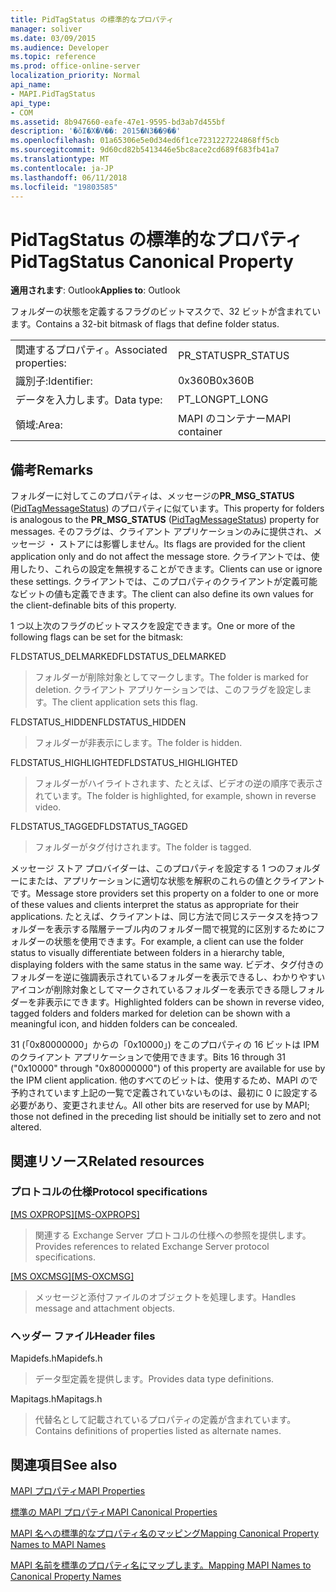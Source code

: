 ```yaml
---
title: PidTagStatus の標準的なプロパティ
manager: soliver
ms.date: 03/09/2015
ms.audience: Developer
ms.topic: reference
ms.prod: office-online-server
localization_priority: Normal
api_name:
- MAPI.PidTagStatus
api_type:
- COM
ms.assetid: 8b947660-eafe-47e1-9595-bd3ab7d455bf
description: '�ŏI�X�V��: 2015�N3��9��'
ms.openlocfilehash: 01a65306e5e0d34ed6f1ce7231227224868ff5cb
ms.sourcegitcommit: 9d60cd82b5413446e5bc8ace2cd689f683fb41a7
ms.translationtype: MT
ms.contentlocale: ja-JP
ms.lasthandoff: 06/11/2018
ms.locfileid: "19803585"
---
```

# <a name="pidtagstatus-canonical-property"></a><span data-ttu-id="442cb-103">PidTagStatus の標準的なプロパティ</span><span class="sxs-lookup"><span data-stu-id="442cb-103">PidTagStatus Canonical Property</span></span>

  
  
<span data-ttu-id="442cb-104">**適用されます**: Outlook</span><span class="sxs-lookup"><span data-stu-id="442cb-104">**Applies to**: Outlook</span></span> 
  
<span data-ttu-id="442cb-105">フォルダーの状態を定義するフラグのビットマスクで、32 ビットが含まれています。</span><span class="sxs-lookup"><span data-stu-id="442cb-105">Contains a 32-bit bitmask of flags that define folder status.</span></span>
  
|||
|:-----|:-----|
|<span data-ttu-id="442cb-106">関連するプロパティ。</span><span class="sxs-lookup"><span data-stu-id="442cb-106">Associated properties:</span></span>  <br/> |<span data-ttu-id="442cb-107">PR_STATUS</span><span class="sxs-lookup"><span data-stu-id="442cb-107">PR_STATUS</span></span>  <br/> |
|<span data-ttu-id="442cb-108">識別子:</span><span class="sxs-lookup"><span data-stu-id="442cb-108">Identifier:</span></span>  <br/> |<span data-ttu-id="442cb-109">0x360B</span><span class="sxs-lookup"><span data-stu-id="442cb-109">0x360B</span></span>  <br/> |
|<span data-ttu-id="442cb-110">データを入力します。</span><span class="sxs-lookup"><span data-stu-id="442cb-110">Data type:</span></span>  <br/> |<span data-ttu-id="442cb-111">PT_LONG</span><span class="sxs-lookup"><span data-stu-id="442cb-111">PT_LONG</span></span>  <br/> |
|<span data-ttu-id="442cb-112">領域:</span><span class="sxs-lookup"><span data-stu-id="442cb-112">Area:</span></span>  <br/> |<span data-ttu-id="442cb-113">MAPI のコンテナー</span><span class="sxs-lookup"><span data-stu-id="442cb-113">MAPI container</span></span>  <br/> |
   
## <a name="remarks"></a><span data-ttu-id="442cb-114">備考</span><span class="sxs-lookup"><span data-stu-id="442cb-114">Remarks</span></span>

<span data-ttu-id="442cb-115">フォルダーに対してこのプロパティは、メッセージの**PR_MSG_STATUS** ([PidTagMessageStatus](pidtagmessagestatus-canonical-property.md)) のプロパティに似ています。</span><span class="sxs-lookup"><span data-stu-id="442cb-115">This property for folders is analogous to the **PR_MSG_STATUS** ([PidTagMessageStatus](pidtagmessagestatus-canonical-property.md)) property for messages.</span></span> <span data-ttu-id="442cb-116">そのフラグは、クライアント アプリケーションのみに提供され、メッセージ ・ ストアには影響しません。</span><span class="sxs-lookup"><span data-stu-id="442cb-116">Its flags are provided for the client application only and do not affect the message store.</span></span> <span data-ttu-id="442cb-117">クライアントでは、使用したり、これらの設定を無視することができます。</span><span class="sxs-lookup"><span data-stu-id="442cb-117">Clients can use or ignore these settings.</span></span> <span data-ttu-id="442cb-118">クライアントでは、このプロパティのクライアントが定義可能なビットの値も定義できます。</span><span class="sxs-lookup"><span data-stu-id="442cb-118">The client can also define its own values for the client-definable bits of this property.</span></span>
  
<span data-ttu-id="442cb-119">1 つ以上次のフラグのビットマスクを設定できます。</span><span class="sxs-lookup"><span data-stu-id="442cb-119">One or more of the following flags can be set for the bitmask:</span></span>
  
<span data-ttu-id="442cb-120">FLDSTATUS_DELMARKED</span><span class="sxs-lookup"><span data-stu-id="442cb-120">FLDSTATUS_DELMARKED</span></span> 
  
> <span data-ttu-id="442cb-121">フォルダーが削除対象としてマークします。</span><span class="sxs-lookup"><span data-stu-id="442cb-121">The folder is marked for deletion.</span></span> <span data-ttu-id="442cb-122">クライアント アプリケーションでは、このフラグを設定します。</span><span class="sxs-lookup"><span data-stu-id="442cb-122">The client application sets this flag.</span></span>
    
<span data-ttu-id="442cb-123">FLDSTATUS_HIDDEN</span><span class="sxs-lookup"><span data-stu-id="442cb-123">FLDSTATUS_HIDDEN</span></span> 
  
> <span data-ttu-id="442cb-124">フォルダーが非表示にします。</span><span class="sxs-lookup"><span data-stu-id="442cb-124">The folder is hidden.</span></span>
    
<span data-ttu-id="442cb-125">FLDSTATUS_HIGHLIGHTED</span><span class="sxs-lookup"><span data-stu-id="442cb-125">FLDSTATUS_HIGHLIGHTED</span></span> 
  
> <span data-ttu-id="442cb-126">フォルダーがハイライトされます、たとえば、ビデオの逆の順序で表示されています。</span><span class="sxs-lookup"><span data-stu-id="442cb-126">The folder is highlighted, for example, shown in reverse video.</span></span>
    
<span data-ttu-id="442cb-127">FLDSTATUS_TAGGED</span><span class="sxs-lookup"><span data-stu-id="442cb-127">FLDSTATUS_TAGGED</span></span> 
  
> <span data-ttu-id="442cb-128">フォルダーがタグ付けされます。</span><span class="sxs-lookup"><span data-stu-id="442cb-128">The folder is tagged.</span></span>
    
<span data-ttu-id="442cb-129">メッセージ ストア プロバイダーは、このプロパティを設定する 1 つのフォルダーにまたは、アプリケーションに適切な状態を解釈のこれらの値とクライアントです。</span><span class="sxs-lookup"><span data-stu-id="442cb-129">Message store providers set this property on a folder to one or more of these values and clients interpret the status as appropriate for their applications.</span></span> <span data-ttu-id="442cb-130">たとえば、クライアントは、同じ方法で同じステータスを持つフォルダーを表示する階層テーブル内のフォルダー間で視覚的に区別するためにフォルダーの状態を使用できます。</span><span class="sxs-lookup"><span data-stu-id="442cb-130">For example, a client can use the folder status to visually differentiate between folders in a hierarchy table, displaying folders with the same status in the same way.</span></span> <span data-ttu-id="442cb-131">ビデオ、タグ付きのフォルダーを逆に強調表示されているフォルダーを表示できるし、わかりやすいアイコンが削除対象としてマークされているフォルダーを表示できる隠しフォルダーを非表示にできます。</span><span class="sxs-lookup"><span data-stu-id="442cb-131">Highlighted folders can be shown in reverse video, tagged folders and folders marked for deletion can be shown with a meaningful icon, and hidden folders can be concealed.</span></span>
  
<span data-ttu-id="442cb-132">31 (「0x80000000」からの「0x10000」) をこのプロパティの 16 ビットは IPM のクライアント アプリケーションで使用できます。</span><span class="sxs-lookup"><span data-stu-id="442cb-132">Bits 16 through 31 ("0x10000" through "0x80000000") of this property are available for use by the IPM client application.</span></span> <span data-ttu-id="442cb-133">他のすべてのビットは、使用するため、MAPI ので予約されています上記の一覧で定義されていないものは、最初に 0 に設定する必要があり、変更されません。</span><span class="sxs-lookup"><span data-stu-id="442cb-133">All other bits are reserved for use by MAPI; those not defined in the preceding list should be initially set to zero and not altered.</span></span>
  
## <a name="related-resources"></a><span data-ttu-id="442cb-134">関連リソース</span><span class="sxs-lookup"><span data-stu-id="442cb-134">Related resources</span></span>

### <a name="protocol-specifications"></a><span data-ttu-id="442cb-135">プロトコルの仕様</span><span class="sxs-lookup"><span data-stu-id="442cb-135">Protocol specifications</span></span>

<span data-ttu-id="442cb-136">[[MS OXPROPS]](http://msdn.microsoft.com/library/f6ab1613-aefe-447d-a49c-18217230b148%28Office.15%29.aspx)</span><span class="sxs-lookup"><span data-stu-id="442cb-136">[[MS-OXPROPS]](http://msdn.microsoft.com/library/f6ab1613-aefe-447d-a49c-18217230b148%28Office.15%29.aspx)</span></span>
  
> <span data-ttu-id="442cb-137">関連する Exchange Server プロトコルの仕様への参照を提供します。</span><span class="sxs-lookup"><span data-stu-id="442cb-137">Provides references to related Exchange Server protocol specifications.</span></span>
    
<span data-ttu-id="442cb-138">[[MS OXCMSG]](http://msdn.microsoft.com/library/7fd7ec40-deec-4c06-9493-1bc06b349682%28Office.15%29.aspx)</span><span class="sxs-lookup"><span data-stu-id="442cb-138">[[MS-OXCMSG]](http://msdn.microsoft.com/library/7fd7ec40-deec-4c06-9493-1bc06b349682%28Office.15%29.aspx)</span></span>
  
> <span data-ttu-id="442cb-139">メッセージと添付ファイルのオブジェクトを処理します。</span><span class="sxs-lookup"><span data-stu-id="442cb-139">Handles message and attachment objects.</span></span>
    
### <a name="header-files"></a><span data-ttu-id="442cb-140">ヘッダー ファイル</span><span class="sxs-lookup"><span data-stu-id="442cb-140">Header files</span></span>

<span data-ttu-id="442cb-141">Mapidefs.h</span><span class="sxs-lookup"><span data-stu-id="442cb-141">Mapidefs.h</span></span>
  
> <span data-ttu-id="442cb-142">データ型定義を提供します。</span><span class="sxs-lookup"><span data-stu-id="442cb-142">Provides data type definitions.</span></span>
    
<span data-ttu-id="442cb-143">Mapitags.h</span><span class="sxs-lookup"><span data-stu-id="442cb-143">Mapitags.h</span></span>
  
> <span data-ttu-id="442cb-144">代替名として記載されているプロパティの定義が含まれています。</span><span class="sxs-lookup"><span data-stu-id="442cb-144">Contains definitions of properties listed as alternate names.</span></span>
    
## <a name="see-also"></a><span data-ttu-id="442cb-145">関連項目</span><span class="sxs-lookup"><span data-stu-id="442cb-145">See also</span></span>



[<span data-ttu-id="442cb-146">MAPI プロパティ</span><span class="sxs-lookup"><span data-stu-id="442cb-146">MAPI Properties</span></span>](mapi-properties.md)
  
[<span data-ttu-id="442cb-147">標準の MAPI プロパティ</span><span class="sxs-lookup"><span data-stu-id="442cb-147">MAPI Canonical Properties</span></span>](mapi-canonical-properties.md)
  
[<span data-ttu-id="442cb-148">MAPI 名への標準的なプロパティ名のマッピング</span><span class="sxs-lookup"><span data-stu-id="442cb-148">Mapping Canonical Property Names to MAPI Names</span></span>](mapping-canonical-property-names-to-mapi-names.md)
  
[<span data-ttu-id="442cb-149">MAPI 名前を標準のプロパティ名にマップします。</span><span class="sxs-lookup"><span data-stu-id="442cb-149">Mapping MAPI Names to Canonical Property Names</span></span>](mapping-mapi-names-to-canonical-property-names.md)

